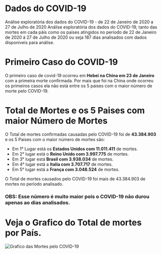 # Dados do COVID-19

Análise exploratória dos dados do COVID-19 - de 22 de Janeiro de 2020 a 27 de Julho de 2020
Análise esploratória dos dados do COVID-19, tanto das mortes em cada páis como os paises atingidos no período de 22 de Janeiro de 2020 á 27 de Julho de 2020 ou seja 187 dias analisados com dados disponiveis para análise.

# Primeiro Caso do COVID-19

O primeiro caso de covid-19 ocorreu em **Hebei na China em 23 de Janeiro** com a primeira morte confirmada. Por mais que foi na China onde ocorreu os primeiros casos ela não está entre os 5 paises com o maior número de morte pelo COVID-19.

# Total de Mortes e os 5 Paises com maior Número de Mortes

O Total de mortes confirmadas causadas pelo COVID-19 foi de **43.384.903** e os 5 Paises com o maior número de mortes são:
  *  Em 1° Lugar está os **Estados Unidos com 11.011.411** de mortes.
  *  Em 2° lugar está o **Reino Unido com 3.997.775** de mortes.
  *  Em 3° lugar está **Brasil com 3.938.034** de mortes.
  *  Em 4° lugar está a **Italia com 3.707.717** de mortes.
  *  Em 5° lugar está a **França com 3.048.524** de mortes.

O Total de mortes causados pelo COVID-19 foi mais de 43.384.903 de mortes no período analisado.

### OBS: Esse número é muito maior pois o COVID-19 não durou apenas ao dias analisados.


# Veja o Grafico do Total de mortes por País. 

![Grafico das Mortes pelo COVID-19](https://github.com/ewertondrigues02/Dados-do-COVID-19/assets/106437473/f584eb10-277f-4799-bfe1-6819cf340a22)


